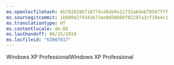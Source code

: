 ```yaml
---
ms.openlocfilehash: 6b781019b718774cd6de9a11732abdeb70587fff
ms.sourcegitcommit: 1bb00d2f4343e73ae8d58668f02297a3cf10a4c1
ms.translationtype: HT
ms.contentlocale: de-DE
ms.lasthandoff: 06/15/2019
ms.locfileid: "63867817"
---
```

<span data-ttu-id="c154a-101">Windows XP Professional</span><span class="sxs-lookup"><span data-stu-id="c154a-101">Windows XP Professional</span></span>